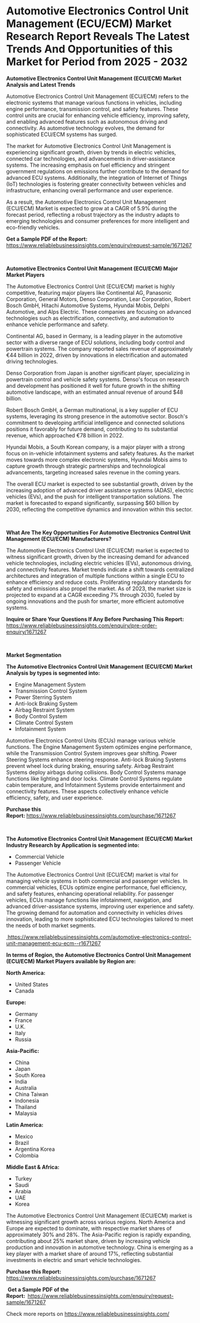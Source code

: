 <p><h1>Automotive Electronics Control Unit Management (ECU/ECM) Market Research Report Reveals The Latest Trends And Opportunities of this Market for Period from 2025 - 2032</h1></p><p><strong>Automotive Electronics Control Unit Management (ECU/ECM) Market Analysis and Latest Trends</strong></p>
<p><p>Automotive Electronics Control Unit Management (ECU/ECM) refers to the electronic systems that manage various functions in vehicles, including engine performance, transmission control, and safety features. These control units are crucial for enhancing vehicle efficiency, improving safety, and enabling advanced features such as autonomous driving and connectivity. As automotive technology evolves, the demand for sophisticated ECU/ECM systems has surged.</p><p>The market for Automotive Electronics Control Unit Management is experiencing significant growth, driven by trends in electric vehicles, connected car technologies, and advancements in driver-assistance systems. The increasing emphasis on fuel efficiency and stringent government regulations on emissions further contribute to the demand for advanced ECU systems. Additionally, the integration of Internet of Things (IoT) technologies is fostering greater connectivity between vehicles and infrastructure, enhancing overall performance and user experience.</p><p>As a result, the Automotive Electronics Control Unit Management (ECU/ECM) Market is expected to grow at a CAGR of 5.9% during the forecast period, reflecting a robust trajectory as the industry adapts to emerging technologies and consumer preferences for more intelligent and eco-friendly vehicles.</p></p>
<p><strong>Get a Sample PDF of the Report:&nbsp;</strong> <a href="https://www.reliablebusinessinsights.com/enquiry/request-sample/1671267?utm_campaign=3050&utm_medium=2&utm_source=Github&utm_content=ia&utm_term=25032025&utm_id=automotive-electronics-control-unit-management-ecuecm">https://www.reliablebusinessinsights.com/enquiry/request-sample/1671267</a></p>
<p>&nbsp;</p>
<p><strong>Automotive Electronics Control Unit Management (ECU/ECM) Major Market Players</strong></p>
<p><p>The Automotive Electronics Control Unit (ECU/ECM) market is highly competitive, featuring major players like Continental AG, Panasonic Corporation, General Motors, Denso Corporation, Lear Corporation, Robert Bosch GmbH, Hitachi Automotive Systems, Hyundai Mobis, Delphi Automotive, and Alps Electric. These companies are focusing on advanced technologies such as electrification, connectivity, and automation to enhance vehicle performance and safety.</p><p>Continental AG, based in Germany, is a leading player in the automotive sector with a diverse range of ECU solutions, including body control and powertrain systems. The company reported sales revenue of approximately €44 billion in 2022, driven by innovations in electrification and automated driving technologies.</p><p>Denso Corporation from Japan is another significant player, specializing in powertrain control and vehicle safety systems. Denso's focus on research and development has positioned it well for future growth in the shifting automotive landscape, with an estimated annual revenue of around $48 billion.</p><p>Robert Bosch GmbH, a German multinational, is a key supplier of ECU systems, leveraging its strong presence in the automotive sector. Bosch's commitment to developing artificial intelligence and connected solutions positions it favorably for future demand, contributing to its substantial revenue, which approached €78 billion in 2022.</p><p>Hyundai Mobis, a South Korean company, is a major player with a strong focus on in-vehicle infotainment systems and safety features. As the market moves towards more complex electronic systems, Hyundai Mobis aims to capture growth through strategic partnerships and technological advancements, targeting increased sales revenue in the coming years.</p><p>The overall ECU market is expected to see substantial growth, driven by the increasing adoption of advanced driver assistance systems (ADAS), electric vehicles (EVs), and the push for intelligent transportation solutions. The market is forecasted to expand significantly, surpassing $60 billion by 2030, reflecting the competitive dynamics and innovation within this sector.</p></p>
<p>&nbsp;</p>
<p><strong>What Are The Key Opportunities For Automotive Electronics Control Unit Management (ECU/ECM) Manufacturers?</strong></p>
<p><p>The Automotive Electronics Control Unit (ECU/ECM) market is expected to witness significant growth, driven by the increasing demand for advanced vehicle technologies, including electric vehicles (EVs), autonomous driving, and connectivity features. Market trends indicate a shift towards centralized architectures and integration of multiple functions within a single ECU to enhance efficiency and reduce costs. Proliferating regulatory standards for safety and emissions also propel the market. As of 2023, the market size is projected to expand at a CAGR exceeding 7% through 2030, fueled by ongoing innovations and the push for smarter, more efficient automotive systems.</p></p>
<p><strong>Inquire or Share Your Questions If Any Before Purchasing This Report:</strong> <a href="https://www.reliablebusinessinsights.com/enquiry/pre-order-enquiry/1671267?utm_campaign=3050&utm_medium=2&utm_source=Github&utm_content=ia&utm_term=25032025&utm_id=automotive-electronics-control-unit-management-ecuecm">https://www.reliablebusinessinsights.com/enquiry/pre-order-enquiry/1671267</a></p>
<p>&nbsp;</p>
<p><strong>Market Segmentation</strong></p>
<p><strong>The Automotive Electronics Control Unit Management (ECU/ECM) Market Analysis by types is segmented into:</strong></p>
<p><ul><li>Engine Management System</li><li>Transmission Control System</li><li>Power Sterring System</li><li>Anti-lock Braking System</li><li>Airbag Restraint System</li><li>Body Control System</li><li>Climate Control System</li><li>Infotainment System</li></ul></p>
<p><p>Automotive Electronics Control Units (ECUs) manage various vehicle functions. The Engine Management System optimizes engine performance, while the Transmission Control System improves gear shifting. Power Steering Systems enhance steering response. Anti-lock Braking Systems prevent wheel lock during braking, ensuring safety. Airbag Restraint Systems deploy airbags during collisions. Body Control Systems manage functions like lighting and door locks. Climate Control Systems regulate cabin temperature, and Infotainment Systems provide entertainment and connectivity features. These aspects collectively enhance vehicle efficiency, safety, and user experience.</p></p>
<p><strong>Purchase this Report:&nbsp;</strong><a href="https://www.reliablebusinessinsights.com/purchase/1671267?utm_campaign=3050&utm_medium=2&utm_source=Github&utm_content=ia&utm_term=25032025&utm_id=automotive-electronics-control-unit-management-ecuecm">https://www.reliablebusinessinsights.com/purchase/1671267</a></p>
<p>&nbsp;</p>
<p><strong>The Automotive Electronics Control Unit Management (ECU/ECM) Market Industry Research by Application is segmented into:</strong></p>
<p><ul><li>Commercial Vehicle</li><li>Passenger Vehicle</li></ul></p>
<p><p>The Automotive Electronics Control Unit (ECU/ECM) market is vital for managing vehicle systems in both commercial and passenger vehicles. In commercial vehicles, ECUs optimize engine performance, fuel efficiency, and safety features, enhancing operational reliability. For passenger vehicles, ECUs manage functions like infotainment, navigation, and advanced driver-assistance systems, improving user experience and safety. The growing demand for automation and connectivity in vehicles drives innovation, leading to more sophisticated ECU technologies tailored to meet the needs of both market segments.</p></p>
<p><a href="https://www.reliablebusinessinsights.com/automotive-electronics-control-unit-management-ecu-ecm--r1671267?utm_campaign=3050&utm_medium=2&utm_source=Github&utm_content=ia&utm_term=25032025&utm_id=automotive-electronics-control-unit-management-ecuecm">&nbsp;https://www.reliablebusinessinsights.com/automotive-electronics-control-unit-management-ecu-ecm--r1671267</a></p>
<p><strong>In terms of Region, the Automotive Electronics Control Unit Management (ECU/ECM) Market Players available by Region are:</strong></p>
<p>
    <p> <strong> North America: </strong>
        <ul>
            <li>United States</li>
            <li>Canada</li>
        </ul>
        </p> 
    <p> <strong> Europe: </strong>
        <ul>
            <li>Germany</li>
            <li>France</li>
            <li>U.K.</li>
            <li>Italy</li>
            <li>Russia</li>
        </ul>
        </p> 
    <p> <strong> Asia-Pacific: </strong>
        <ul>
            <li>China</li>
            <li>Japan</li>
            <li>South Korea</li>
            <li>India</li>
            <li>Australia</li>
            <li>China Taiwan</li>
            <li>Indonesia</li>
            <li>Thailand</li>
            <li>Malaysia</li>
        </ul>
        </p> 
    <p> <strong> Latin America: </strong>
        <ul>
            <li>Mexico</li>
            <li>Brazil</li>
            <li>Argentina Korea</li>
            <li>Colombia</li>
        </ul>
        </p> 
    <p> <strong> Middle East & Africa: </strong>
        <ul>
            <li>Turkey</li>
            <li>Saudi</li>
            <li>Arabia</li>
            <li>UAE</li>
            <li>Korea</li>
        </ul>
    </p>
    </p>
<p><p>The Automotive Electronics Control Unit Management (ECU/ECM) market is witnessing significant growth across various regions. North America and Europe are expected to dominate, with respective market shares of approximately 30% and 28%. The Asia-Pacific region is rapidly expanding, contributing about 25% market share, driven by increasing vehicle production and innovation in automotive technology. China is emerging as a key player with a market share of around 17%, reflecting substantial investments in electric and smart vehicle technologies.</p></p>
<p><strong>Purchase this Report: </strong><a href="https://www.reliablebusinessinsights.com/purchase/1671267?utm_campaign=3050&utm_medium=2&utm_source=Github&utm_content=ia&utm_term=25032025&utm_id=automotive-electronics-control-unit-management-ecuecm">https://www.reliablebusinessinsights.com/purchase/1671267</a></p>
<p>&nbsp;<strong>Get a Sample PDF of the Report:&nbsp;&nbsp;</strong><a href="https://www.reliablebusinessinsights.com/enquiry/request-sample/1671267?utm_campaign=3050&utm_medium=2&utm_source=Github&utm_content=ia&utm_term=25032025&utm_id=automotive-electronics-control-unit-management-ecuecm">https://www.reliablebusinessinsights.com/enquiry/request-sample/1671267</a></p>
<p><strong></strong></p>
<p>Check more reports on <a href="https://www.reliablebusinessinsights.com/?utm_campaign=3050&utm_medium=2&utm_source=Github&utm_content=ia&utm_term=25032025&utm_id=automotive-electronics-control-unit-management-ecuecm">https://www.reliablebusinessinsights.com/</a></p>